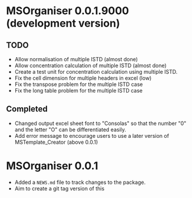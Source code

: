 # MSOrganiser 0.0.1.9000 (development version)

## TODO
* Allow normalisation of multiple ISTD (almost done)
* Allow concentration calculation of multiple ISTD (almost done)
* Create a test unit for concentration calculation using multiple ISTD.
* Fix the cell dimension for multiple headers in excel (low)
* Fix the transpose problem for the multiple ISTD case
* Fix the long table problem for the  multiple ISTD case

## Completed

* Changed output excel sheet font to "Consolas" so that the number "0" and the letter "O" can be differentiated easily.
* Add error message to encourage users to use a later version of MSTemplate_Creator (above 0.0.1)

# MSOrganiser 0.0.1

* Added a `NEWS.md` file to track changes to the package.
* Aim to create a git tag version of this
